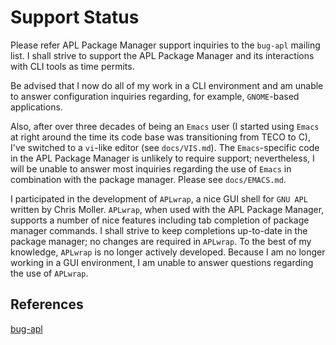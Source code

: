 Support Status
==============

Please refer APL Package Manager support inquiries to the `bug-apl`
mailing list. I shall strive to support the APL Package Manager and its
interactions with CLI tools as time permits.

Be advised that I now do all of my work in a CLI environment and am
unable to answer configuration inquiries regarding, for example,
`GNOME`-based applications.

Also, after over three decades of being an `Emacs` user (I started using
`Emacs` at right around the time its code base was transitioning from
TECO to C), I've switched to a `vi`-like editor (see `docs/VIS.md`).
The `Emacs`-specific code in the APL Package Manager is unlikely to
require support; nevertheless, I will be unable to answer most inquiries
regarding the use of `Emacs` in combination with the package manager.
Please see `docs/EMACS.md`.

I participated in the development of `APLwrap`, a nice GUI shell for
`GNU APL` written by Chris Moller. `APLwrap`, when used with the APL
Package Manager, supports a number of nice features including tab
completion of package manager commands. I shall strive to keep 
completions up-to-date in the package manager; no changes are required
in `APLwrap`. To the best of my knowledge, `APLwrap` is no longer
actively developed. Because I am no longer working in a GUI environment,
I am unable to answer questions regarding the use of `APLwrap`.

References
----------

[bug-apl](https://lists.gnu.org/mailman/listinfo/bug-apl)
